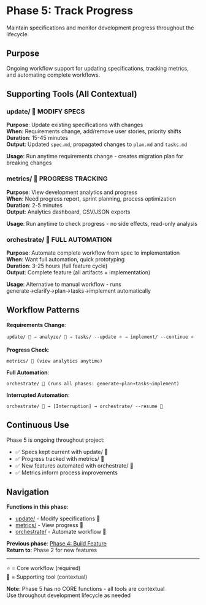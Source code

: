 # Phase 5: Track Progress

Maintain specifications and monitor development progress throughout the lifecycle.

## Purpose

Ongoing workflow support for updating specifications, tracking metrics, and automating complete workflows.

## Supporting Tools (All Contextual)

### update/ 🔧 MODIFY SPECS
**Purpose**: Update existing specifications with changes  
**When**: Requirements change, add/remove user stories, priority shifts  
**Duration**: 15-45 minutes  
**Output**: Updated `spec.md`, propagated changes to `plan.md` and `tasks.md`

**Usage**: Run anytime requirements change - creates migration plan for breaking changes

### metrics/ 🔧 PROGRESS TRACKING
**Purpose**: View development analytics and progress  
**When**: Need progress report, sprint planning, process optimization  
**Duration**: 2-5 minutes  
**Output**: Analytics dashboard, CSV/JSON exports

**Usage**: Run anytime to check progress - no side effects, read-only analysis

### orchestrate/ 🔧 FULL AUTOMATION
**Purpose**: Automate complete workflow from spec to implementation  
**When**: Want full automation, quick prototyping  
**Duration**: 3-25 hours (full feature cycle)  
**Output**: Complete feature (all artifacts + implementation)

**Usage**: Alternative to manual workflow - runs generate→clarify→plan→tasks→implement automatically

## Workflow Patterns

**Requirements Change**:
```
update/ 🔧 → analyze/ 🔧 → tasks/ --update ⭐ → implement/ --continue ⭐
```

**Progress Check**:
```
metrics/ 🔧 (view analytics anytime)
```

**Full Automation**:
```
orchestrate/ 🔧 (runs all phases: generate→plan→tasks→implement)
```

**Interrupted Automation**:
```
orchestrate/ 🔧 → [Interruption] → orchestrate/ --resume 🔧
```

## Continuous Use

Phase 5 is ongoing throughout project:
- ✅ Specs kept current with update/ 🔧
- ✅ Progress tracked with metrics/ 🔧
- ✅ New features automated with orchestrate/ 🔧
- ✅ Metrics inform process improvements

## Navigation

**Functions in this phase**:
- [update/](./update/) - Modify specifications 🔧
- [metrics/](./metrics/) - View progress 🔧
- [orchestrate/](./orchestrate/) - Automate workflow 🔧

**Previous phase**: [Phase 4: Build Feature](../4-build/)  
**Return to**: Phase 2 for new features

---

⭐ = Core workflow (required)  
🔧 = Supporting tool (contextual)

**Note**: Phase 5 has no CORE functions - all tools are contextual  
Use throughout development lifecycle as needed
